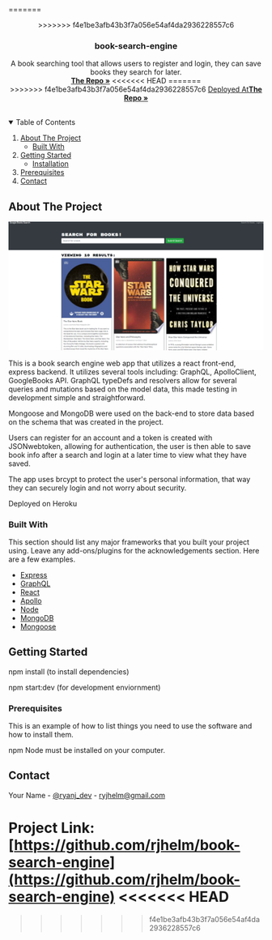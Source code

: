 =======
<p align="center">
  <a href="https://github.com/rjhelm/book-search-engine"></a>
>>>>>>> f4e1be3afb43b3f7a056e54af4da2936228557c6

  <h3 align="center">book-search-engine</h3>

  <p align="center">
    A book searching tool that allows users to register and login, they can save books they search for later.
    <br />
    <a href="https://github.com/rjhelm/book-search-engine"><strong>The Repo »</strong></a>
<<<<<<< HEAD
=======
  <br />
>>>>>>> f4e1be3afb43b3f7a056e54af4da2936228557c6
    <a href="https://secret-beyond-27659.herokuapp.com/">Deployed At<strong>The Repo »</strong></a>
    <br />
    <br />
  </p>
</p>

<!-- TABLE OF CONTENTS -->
<details open="open">
  <summary>Table of Contents</summary>
  <ol>
    <li>
      <a href="#about-the-project">About The Project</a>
      <ul>
        <li><a href="#built-with">Built With</a></li>
      </ul>
    </li>
    <li>
      <a href="#getting-started">Getting Started</a>
      <ul>
        <li><a href="#installation">Installation</a></li>
      </ul>
    </li>
    <li><a href="#prerequisites">Prerequisites</a></li>
    <li><a href="#contact">Contact</a></li>
  </ol>
</details>

<!-- ABOUT THE PROJECT -->
## About The Project

![Book Search Engine Screenshot](./assets/book-searched.png)

This is a book search engine web app that utilizes a react front-end, express backend. It utilizes several tools including:
GraphQL, ApolloClient, GoogleBooks API. GraphQL typeDefs and resolvers allow for several queries and mutations based on the model data,
this made testing in development simple and straightforward.

Mongoose and MongoDB were used on the back-end to store data based on the schema that was created in the project.

Users can register for an account and a token is created with JSONwebtoken, allowing for authentication, the user is then able to save book info after a search and login at a later time to view what they have saved.

The app uses brcypt to protect the user's personal information, that way they can securely login and not worry about security.

Deployed on Heroku
### Built With

This section should list any major frameworks that you built your project using. Leave any add-ons/plugins for the acknowledgements section. Here are a few examples.

* [Express](https://expressjs.com/)
* [GraphQL](https://www.apollographql.com/docs/apollo-server/)
* [React](https://reactjs.org/)
* [Apollo](https://www.apollographql.com/docs/apollo-server/)
* [Node](https://nodejs.org/en/)
* [MongoDB](https://www.mongodb.com/)
* [Mongoose](https://mongoosejs.com/)

## Getting Started

npm install (to install dependencies)

npm start:dev (for development enviornment)

### Prerequisites

This is an example of how to list things you need to use the software and how to install them.

npm
Node must be installed on your computer.

## Contact

Your Name - [@ryanj_dev](https://twitter.com/ryanj_dev) - ryjhelm@gmail.com

Project Link: [https://github.com/rjhelm/book-search-engine](https://github.com/rjhelm/book-search-engine)
<<<<<<< HEAD
=======

>>>>>>> f4e1be3afb43b3f7a056e54af4da2936228557c6
